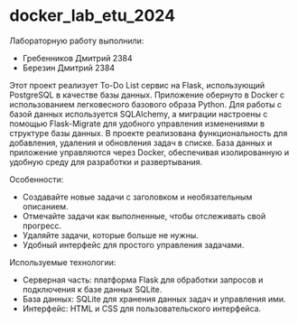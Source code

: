 # docker_lab_etu_2024
Лабораторную работу выполнили:
- Гребенников Дмитрий 2384
- Березин Дмитрий 2384

Этот проект реализует To-Do List сервис на Flask, использующий PostgreSQL в качестве базы данных. Приложение обернуто в Docker с использованием легковесного базового образа Python. Для работы с базой данных используется SQLAlchemy, а миграции настроены с помощью Flask-Migrate для удобного управления изменениями в структуре базы данных. В проекте реализована функциональность для добавления, удаления и обновления задач в списке. База данных и приложение управляются через Docker, обеспечивая изолированную и удобную среду для разработки и развертывания.

Особенности:
- Создавайте новые задачи с заголовком и необязательным описанием. 
- Отмечайте задачи как выполненные, чтобы отслеживать свой прогресс.
- Удаляйте задачи, которые больше не нужны.
- Удобный интерфейс для простого управления задачами.

Используемые технологии:
- Серверная часть: платформа Flask для обработки запросов и подключения к базе данных SQLite. 
- База данных: SQLite для хранения данных задач и управления ими. 
- Интерфейс: HTML и CSS для пользовательского интерфейса.
